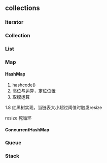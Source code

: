 
## collections

### Iterator

### Collection

### List

### Map

#### HashMap
1. hashcode()
2. 高位与运算，定位位置
3. 取模运算

1.8 红黑树实现，当链表大小超过阈值时触发resize

resize 死循环

#### ConcurrentHashMap



### Queue

### Stack

